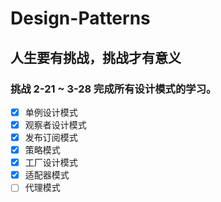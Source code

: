 # Design-Patterns

## 人生要有挑战，挑战才有意义

### 挑战 2-21 ~ 3-28 完成所有设计模式的学习。

- [x] 单例设计模式
- [x] 观察者设计模式
- [x] 发布订阅模式
- [x] 策略模式
- [x] 工厂设计模式
- [x] 适配器模式
- [ ] 代理模式